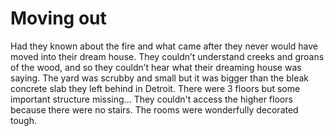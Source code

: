 # Moving out

Had they known about the fire and what came after they never would have moved into their dream house.
They couldn’t understand creeks and groans of the wood, and so they couldn’t hear what their dreaming house was saying.
The yard was scrubby and small but it was bigger than the bleak concrete slab they left behind in Detroit. 
There were 3 floors but some important structure missing... They couldn't access the higher floors because there were no stairs. The rooms were wonderfully decorated tough.


